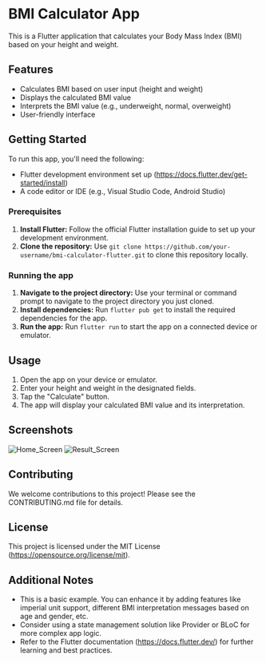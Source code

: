 # BMI Calculator App

This is a Flutter application that calculates your Body Mass Index (BMI) based on your height and weight.

## Features

* Calculates BMI based on user input (height and weight)
* Displays the calculated BMI value
* Interprets the BMI value (e.g., underweight, normal, overweight)
* User-friendly interface

## Getting Started

To run this app, you'll need the following:

* Flutter development environment set up (https://docs.flutter.dev/get-started/install)
* A code editor or IDE (e.g., Visual Studio Code, Android Studio)

### Prerequisites

1. **Install Flutter:** Follow the official Flutter installation guide to set up your development environment.
2. **Clone the repository:** Use `git clone https://github.com/your-username/bmi-calculator-flutter.git` to clone this repository locally.

### Running the app

1. **Navigate to the project directory:** Use your terminal or command prompt to navigate to the project directory you just cloned.
2. **Install dependencies:** Run `flutter pub get` to install the required dependencies for the app.
3. **Run the app:** Run `flutter run` to start the app on a connected device or emulator.

## Usage

1. Open the app on your device or emulator.
2. Enter your height and weight in the designated fields.
3. Tap the "Calculate" button.
4. The app will display your calculated BMI value and its interpretation.

## Screenshots
![Home_Screen](https://cdn.discordapp.com/attachments/1218139631372206120/1218139783352815686/image.png?ex=66069414&is=65f41f14&hm=4bf191749b48fa687a66a7254bd58c6fb0191a571f239dd9936502f0b09ea14c&)         ![Result_Screen](https://cdn.discordapp.com/attachments/1218139631372206120/1218139844585324564/image.png?ex=66069422&is=65f41f22&hm=d814a35ec1eb2ab62cf217806b35e36f6233c7ecd773948b015c55f8992aff67&)

## Contributing

We welcome contributions to this project! Please see the CONTRIBUTING.md file for details.

## License

This project is licensed under the MIT License (https://opensource.org/license/mit).

## Additional Notes

* This is a basic example. You can enhance it by adding features like imperial unit support, different BMI interpretation messages based on age and gender, etc.
* Consider using a state management solution like Provider or BLoC for more complex app logic.
* Refer to the Flutter documentation (https://docs.flutter.dev/) for further learning and best practices.


